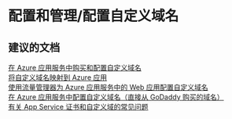 <properties
    pageTitle="configuration and management/configuring custom domain names"
    description="配置和管理/配置自定义域名"
    service="microsoft.web"
    resource="sites"
    authors="aashu"
    displayOrder=""
    selfHelpType="generic"
    supportTopicIds="32440122"
    resourceTags=""
    productPesIds="14748"
    cloudEnvironments="public"
/>


# 配置和管理/配置自定义域名

## **建议的文档**
[在 Azure 应用服务中购买和配置自定义域名](https://azure.microsoft.com/documentation/articles/custom-dns-web-site-buydomains-web-app/)<br>
[将自定义域名映射到 Azure 应用](https://azure.microsoft.com/documentation/articles/web-sites-custom-domain-name/)<br>
[使用流量管理器为 Azure 应用服务中的 Web 应用配置自定义域名](https://azure.microsoft.com/documentation/articles/web-sites-traffic-manager-custom-domain-name/)<br>
[在 Azure 应用服务中配置自定义域名（直接从 GoDaddy 购买的域名）](https://azure.microsoft.com/documentation/articles/web-sites-godaddy-custom-domain-name/)<br>
[有关 App Service 证书和自定义域的常见问题](https://social.msdn.microsoft.com/Forums/azure/f3e6faeb-5ed4-435a-adaa-987d5db43b80/faq-on-app-service-certificates-and-custom-domains?forum=windowsazurewebsitespreview)<br>



<!--HONumber=Sep16_HO3-->


